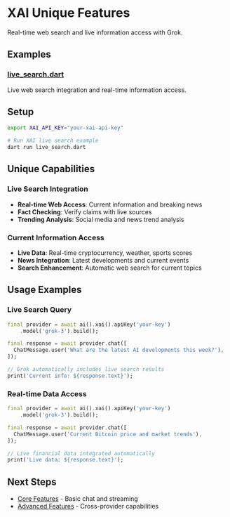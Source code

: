 # XAI Unique Features

Real-time web search and live information access with Grok.

## Examples

### [live_search.dart](live_search.dart)
Live web search integration and real-time information access.

## Setup

```bash
export XAI_API_KEY="your-xai-api-key"

# Run XAI live search example
dart run live_search.dart
```

## Unique Capabilities

### Live Search Integration
- **Real-time Web Access**: Current information and breaking news
- **Fact Checking**: Verify claims with live sources
- **Trending Analysis**: Social media and news trend analysis

### Current Information Access
- **Live Data**: Real-time cryptocurrency, weather, sports scores
- **News Integration**: Latest developments and current events
- **Search Enhancement**: Automatic web search for current topics

## Usage Examples

### Live Search Query
```dart
final provider = await ai().xai().apiKey('your-key')
    .model('grok-3').build();

final response = await provider.chat([
  ChatMessage.user('What are the latest AI developments this week?'),
]);

// Grok automatically includes live search results
print('Current info: ${response.text}');
```

### Real-time Data Access
```dart
final provider = await ai().xai().apiKey('your-key')
    .model('grok-3').build();

final response = await provider.chat([
  ChatMessage.user('Current Bitcoin price and market trends'),
]);

// Live financial data integrated automatically
print('Live data: ${response.text}');
```

## Next Steps

- [Core Features](../../02_core_features/) - Basic chat and streaming
- [Advanced Features](../../03_advanced_features/) - Cross-provider capabilities
